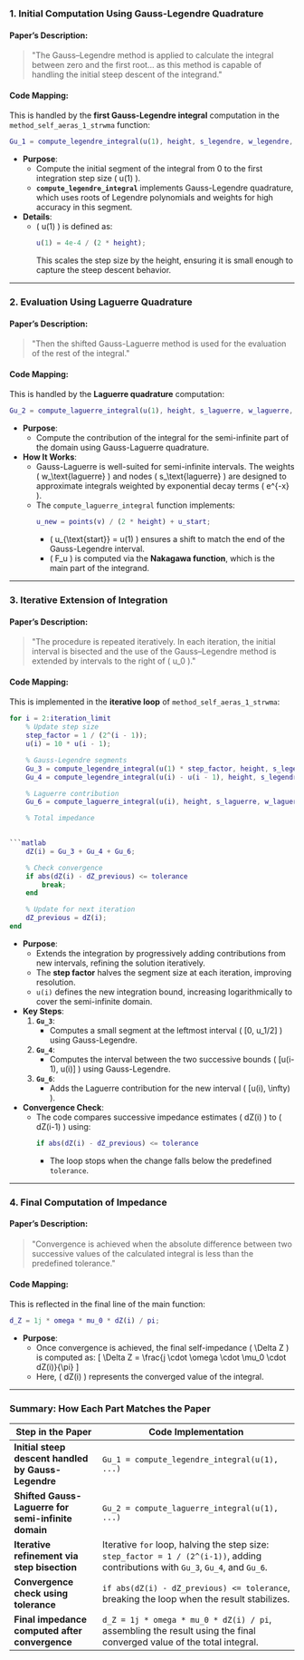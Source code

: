 ### **1. Initial Computation Using Gauss-Legendre Quadrature**

#### Paper’s Description:
> "The Gauss–Legendre method is applied to calculate the integral between zero and the first root... as this method is capable of handling the initial steep descent of the integrand."

#### Code Mapping:
This is handled by the **first Gauss-Legendre integral** computation in the `method_self_aeras_1_strwma` function:

```matlab
Gu_1 = compute_legendre_integral(u(1), height, s_legendre, w_legendre, permittivity_layers, omega);
```

- **Purpose**:
  - Compute the initial segment of the integral from 0 to the first integration step size \( u(1) \).
  - **`compute_legendre_integral`** implements Gauss-Legendre quadrature, which uses roots of Legendre polynomials and weights for high accuracy in this segment.
- **Details**:
  - \( u(1) \) is defined as:
    ```matlab
    u(1) = 4e-4 / (2 * height);
    ```
    This scales the step size by the height, ensuring it is small enough to capture the steep descent behavior.

---

### **2. Evaluation Using Laguerre Quadrature**

#### Paper’s Description:
> "Then the shifted Gauss-Laguerre method is used for the evaluation of the rest of the integral."

#### Code Mapping:
This is handled by the **Laguerre quadrature** computation:

```matlab
Gu_2 = compute_laguerre_integral(u(1), height, s_laguerre, w_laguerre, permittivity_layers);
```

- **Purpose**:
  - Compute the contribution of the integral for the semi-infinite part of the domain using Gauss-Laguerre quadrature.
- **How It Works**:
  - Gauss-Laguerre is well-suited for semi-infinite intervals. The weights \( w_\text{laguerre} \) and nodes \( s_\text{laguerre} \) are designed to approximate integrals weighted by exponential decay terms \( e^{-x} \).
  - The `compute_laguerre_integral` function implements:
    ```matlab
    u_new = points(v) / (2 * height) + u_start;
    ```
    - \( u_{\text{start}} = u(1) \) ensures a shift to match the end of the Gauss-Legendre interval.
    - \( F_u \) is computed via the **Nakagawa function**, which is the main part of the integrand.

---

### **3. Iterative Extension of Integration**

#### Paper’s Description:
> "The procedure is repeated iteratively. In each iteration, the initial interval is bisected and the use of the Gauss–Legendre method is extended by intervals to the right of \( u_0 \)."

#### Code Mapping:
This is implemented in the **iterative loop** of `method_self_aeras_1_strwma`:

```matlab
for i = 2:iteration_limit
    % Update step size
    step_factor = 1 / (2^(i - 1));
    u(i) = 10 * u(i - 1);

    % Gauss-Legendre segments
    Gu_3 = compute_legendre_integral(u(1) * step_factor, height, s_legendre, w_legendre, permittivity_layers, omega);
    Gu_4 = compute_legendre_integral(u(i) - u(i - 1), height, s_legendre, w_legendre, permittivity_layers, omega);

    % Laguerre contribution
    Gu_6 = compute_laguerre_integral(u(i), height, s_laguerre, w_laguerre, permittivity_layers);

    % Total impedance
   

```matlab
    dZ(i) = Gu_3 + Gu_4 + Gu_6;

    % Check convergence
    if abs(dZ(i) - dZ_previous) <= tolerance
        break;
    end

    % Update for next iteration
    dZ_previous = dZ(i);
end
```

- **Purpose**:
  - Extends the integration by progressively adding contributions from new intervals, refining the solution iteratively.
  - The **step factor** halves the segment size at each iteration, improving resolution.
  - `u(i)` defines the new integration bound, increasing logarithmically to cover the semi-infinite domain.
- **Key Steps**:
  1. **`Gu_3`**:
     - Computes a small segment at the leftmost interval \( [0, u_1/2] \) using Gauss-Legendre.
  2. **`Gu_4`**:
     - Computes the interval between the two successive bounds \( [u(i-1), u(i)] \) using Gauss-Legendre.
  3. **`Gu_6`**:
     - Adds the Laguerre contribution for the new interval \( [u(i), \infty) \).
- **Convergence Check**:
  - The code compares successive impedance estimates \( dZ(i) \) to \( dZ(i-1) \) using:
    ```matlab
    if abs(dZ(i) - dZ_previous) <= tolerance
    ```
    - The loop stops when the change falls below the predefined `tolerance`.

---

### **4. Final Computation of Impedance**

#### Paper’s Description:
> "Convergence is achieved when the absolute difference between two successive values of the calculated integral is less than the predefined tolerance."

#### Code Mapping:
This is reflected in the final line of the main function:

```matlab
d_Z = 1j * omega * mu_0 * dZ(i) / pi;
```

- **Purpose**:
  - Once convergence is achieved, the final self-impedance \( \Delta Z \) is computed as:
    \[
    \Delta Z = \frac{j \cdot \omega \cdot \mu_0 \cdot dZ(i)}{\pi}
    \]
  - Here, \( dZ(i) \) represents the converged value of the integral.

---

### **Summary: How Each Part Matches the Paper**

| **Step in the Paper**                                           | **Code Implementation**                                                                                                                                   |
|------------------------------------------------------------------|-----------------------------------------------------------------------------------------------------------------------------------------------------------|
| **Initial steep descent handled by Gauss-Legendre**             | `Gu_1 = compute_legendre_integral(u(1), ...)`                                                                                                             |
| **Shifted Gauss-Laguerre for semi-infinite domain**             | `Gu_2 = compute_laguerre_integral(u(1), ...)`                                                                                                             |
| **Iterative refinement via step bisection**                     | Iterative `for` loop, halving the step size: `step_factor = 1 / (2^(i-1))`, adding contributions with `Gu_3`, `Gu_4`, and `Gu_6`.                          |
| **Convergence check using tolerance**                           | `if abs(dZ(i) - dZ_previous) <= tolerance`, breaking the loop when the result stabilizes.                                                                 |
| **Final impedance computed after convergence**                  | `d_Z = 1j * omega * mu_0 * dZ(i) / pi`, assembling the result using the final converged value of the total integral.                                       |
